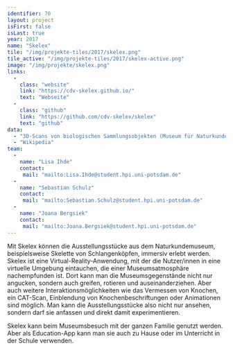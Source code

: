 ```yaml
---
identifier: 70
layout: project
isFirst: false
isLast: true
year: 2017
name: "Skelex"
tile: "/img/projekte-tiles/2017/skelex.png"
tile_active: "/img/projekte-tiles/2017/skelex-active.png"
image: "/img/projekte/skelex.png"
links:
  -
    class: "website"
    link: "https://cdv-skelex.github.io/"
    text: "Webseite"
  -
    class: "github"
    link: "https://github.com/cdv-skelex/skelex"
    text: "github"
data:
  - "3D-Scans von biologischen Sammlungsobjekten (Museum für Naturkunde Berlin)"
  - "Wikipedia"
team:
  -
    name: "Lisa Ihde"
    contact:
     mail: "mailto:Lisa.Ihde@student.hpi.uni-potsdam.de"
  -
    name: "Sebastian Schulz"
    contact:
     mail: "mailto:Sebastian.Schulz@student.hpi.uni-potsdam.de"
  -
    name: "Joana Bergsiek"
    contact:
     mail: "mailto:Joana.Bergsiek@student.hpi.uni-potsdam.de"
---
```

Mit Skelex können die Ausstellungsstücke aus dem Naturkundemuseum, beispielsweise Skelette von Schlangenköpfen, immersiv erlebt werden. Skelex ist eine Virtual-Reality-Anwendung, mit der die Nutzer/innen in eine virtuelle Umgebung eintauchen, die einer Museumsatmosphäre nachempfunden ist. Dort kann man die Museumsgegenstände nicht nur angucken, sondern auch greifen, rotieren und auseinanderziehen. Aber auch weitere Interaktionsmöglichkeiten wie das Vermessen von Knochen, ein CAT-Scan, Einblendung von Knochenbeschriftungen oder Animationen sind möglich. Man kann die Ausstellungsstücke also nicht nur ansehen, sondern darf sie anfassen und direkt damit experimentieren. 

Skelex kann beim Museumsbesuch mit der ganzen Familie genutzt werden. Aber als Education-App kann man sie auch zu Hause oder im Unterricht in der Schule verwenden.
